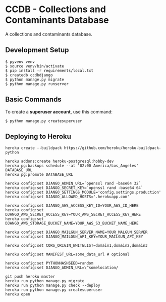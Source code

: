 # CCDB - Collections and Contaminants Database

A collections and contaminants database.

## Development Setup

    $ pyvenv venv
    $ source venv/bin/activate
    $ pip install -r requirements/local.txt
    $ createdb ccdbdjango
    $ python manage.py migrate
    $ python manage.py runserver

## Basic Commands

To create a **superuser account**, use this command:

    $ python manage.py createsuperuser


## Deploying to Heroku

    heroku create --buildpack https://github.com/heroku/heroku-buildpack-python

    heroku addons:create heroku-postgresql:hobby-dev
    heroku pg:backups schedule --at '02:00 America/Los_Angeles' DATABASE_URL
    heroku pg:promote DATABASE_URL

    heroku config:set DJANGO_ADMIN_URL=`openssl rand -base64 32`
    heroku config:set DJANGO_SECRET_KEY=`openssl rand -base64 64`
    heroku config:set DJANGO_SETTINGS_MODULE='config.settings.production'
    heroku config:set DJANGO_ALLOWED_HOSTS='.herokuapp.com'

    heroku config:set DJANGO_AWS_ACCESS_KEY_ID=YOUR_AWS_ID_HERE
    heroku config:set DJANGO_AWS_SECRET_ACCESS_KEY=YOUR_AWS_SECRET_ACCESS_KEY_HERE
    heroku config:set DJANGO_AWS_STORAGE_BUCKET_NAME=YOUR_AWS_S3_BUCKET_NAME_HERE

    heroku config:set DJANGO_MAILGUN_SERVER_NAME=YOUR_MALGUN_SERVER
    heroku config:set DJANGO_MAILGUN_API_KEY=YOUR_MAILGUN_API_KEY

    heroku config:set CORS_ORIGIN_WHITELIST=domain1,domain2,domain3

    heroku config:set MANIFEST_URL=some_data_url # optional

    heroku config:set PYTHONHASHSEED=random
    heroku config:set DJANGO_ADMIN_URL=\^somelocation/

    git push heroku master
    heroku run python manage.py migrate
    heroku run python manage.py check --deploy
    heroku run python manage.py createsuperuser
    heroku open
